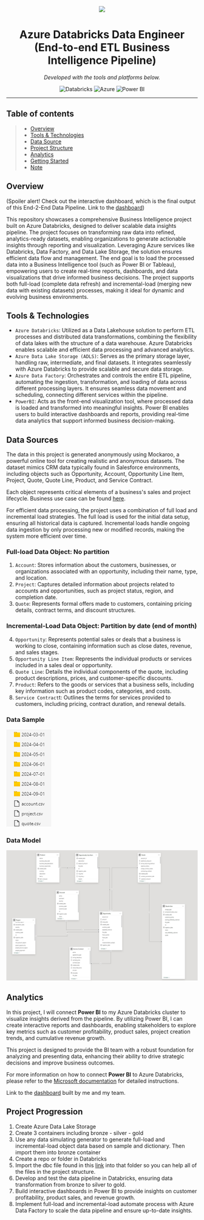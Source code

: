 <p align="center">
  <img src="https://cdn-icons-png.flaticon.com/512/6295/6295417.png" width="100" />
</p>
<p align="center">
    <h1 align="center">Azure Databricks Data Engineer (End-to-end ETL Business Intelligence Pipeline) </h1>
</p>
<p align="center">
		<em>Developed with the tools and platforms below.</em>
</p>
<p align="center">
	<img src="https://img.shields.io/badge/databricks-orange?logo=databricks" alt="Databricks">
	<img src="https://img.shields.io/badge/Azure-007FFF?logo=microsoftazure&logoColor=white" alt="Azure">
	<img src="https://img.shields.io/badge/Power%20BI-F2C811?logo=powerbi&logoColor=black" alt="Power BI">
</p>
<hr>

##  Table of contents

> - [Overview](#overview)
> - [Tools & Technologies](#key-features)
> - [Data Source](#data-source)
> - [Project Structure](#project-structure)
> - [Analytics](#analytics)
> - [Getting Started](#project-progression)
> - [Note](#note)


## Overview

(Spoiler alert! Check out the interactive dashboard, which is the final output of this End-2-End Data Pipeline. Link to the [dashboard](https://app.powerbi.com/view?r=eyJrIjoiNzk2MTdiZmUtYWY1Mi00ZDY2LTlhNTgtM2QxZWIyZmM2MGU1IiwidCI6IjgwZTRjYzhlLTA0Y2MtNDM2ZC1hZDIxLThhMDhhMTkwOWJmZSIsImMiOjJ9))

This repository showcases a comprehensive Business Intelligence project built on Azure Databricks, designed to deliver scalable data insights pipeline. The project focuses on transforming raw data into refined, analytics-ready datasets, enabling organizations to generate actionable insights through reporting and visualization. Leveraging Azure services like Databricks, Data Factory, and Data Lake Storage, the solution ensures efficient data flow and management. The end goal is to load the processed data into a Business Intelligence tool (such as Power BI or Tableau), empowering users to create real-time reports, dashboards, and data visualizations that drive informed business decisions. The project supports both full-load (complete data refresh) and incremental-load (merging new data with existing datasets) processes, making it ideal for dynamic and evolving business environments.


## Tools & Technologies

- `Azure Databricks`: Utilized as a Data Lakehouse solution to perform ETL processes and distributed data transformations, combining the flexibility of data lakes with the structure of a data warehouse. Azure Databricks enables scalable and efficient data processing and advanced analytics.
- `Azure Data Lake Storage (ADLS)`: Serves as the primary storage layer, handling raw, intermediate, and final datasets. It integrates seamlessly with Azure Databricks to provide scalable and secure data storage.
- `Azure Data Factory`: Orchestrates and controls the entire ETL pipeline, automating the ingestion, transformation, and loading of data across different processing layers. It ensures seamless data movement and scheduling, connecting different services within the pipeline.
- `PowerBI`: Acts as the front-end visualization tool, where processed data is loaded and transformed into meaningful insights. Power BI enables users to build interactive dashboards and reports, providing real-time data analytics that support informed business decision-making.

## Data Sources

The data in this project is generated anonymously using Mockaroo, a powerful online tool for creating realistic and anonymous datasets. The dataset mimics CRM data typically found in Salesforce environments, including objects such as Opportunity, Account, Opportunity Line Item, Project, Quote, Quote Line, Product, and Service Contract. 

Each object represents critical elements of a business's sales and project lifecycle. Business use case can be found [here](./appendix/BusinessUseCaseAndDictionary.pdf).

For efficient data processing, the project uses a combination of full load and incremental load strategies. The full load is used for the initial data setup, ensuring all historical data is captured. Incremental loads handle ongoing data ingestion by only processing new or modified records, making the system more efficient over time. 


### Full-load Data Object: No partition 

1. `Account`: Stores information about the customers, businesses, or organizations associated with an opportunity, including their name, type, and location.
2. `Project`: Captures detailed information about projects related to accounts and opportunities, such as project status, region, and completion date.
3. `Quote`: Represents formal offers made to customers, containing pricing details, contract terms, and discount structures.

### Incremental-Load Data Object: Partition by date (end of month)

4. `Opportunity`: Represents potential sales or deals that a business is working to close, containing information such as close dates, revenue, and sales stages.
5. `Opportunity Line Item`: Represents the individual products or services included in a sales deal or opportunity.
6. `Quote Line`: Details the individual components of the quote, including product descriptions, prices, and customer-specific discounts.
7. `Product`: Refers to the goods or services that a business sells, including key information such as product codes, categories, and costs.
8. `Service Contract`t: Outlines the terms for services provided to customers, including pricing, contract duration, and renewal details.

### Data Sample
![Data Sample](./appendix/data_sample.png)

### Data Model 
![Data Model](./appendix/data_model.png)


## Analytics

In this project, I will connect **Power BI** to my Azure Databricks cluster to visualize insights derived from the pipeline. By utilizing Power BI, I can create interactive reports and dashboards, enabling stakeholders to explore key metrics such as customer profitability, product sales, project creation trends, and cumulative revenue growth.

This project is designed to provide the BI team with a robust foundation for analyzing and presenting data, enhancing their ability to drive strategic decisions and improve business outcomes.

For more information on how to connect **Power BI** to Azure Databricks, please refer to the [Microsoft documentation](https://learn.microsoft.com/en-us/azure/databricks/partners/bi/power-bi) for detailed instructions.

Link to the [dashboard](https://app.powerbi.com/view?r=eyJrIjoiNzk2MTdiZmUtYWY1Mi00ZDY2LTlhNTgtM2QxZWIyZmM2MGU1IiwidCI6IjgwZTRjYzhlLTA0Y2MtNDM2ZC1hZDIxLThhMDhhMTkwOWJmZSIsImMiOjJ9) built by me and my team.


## Project Progression
1. Create Azure Data Lake Storage 
2. Create 3 containers including bronze - silver - gold
3. Use any data simulating generator to generate full-load and incremental-load object data based on sample and dictionary. Then import them into bronze container
4. Create a repo or folder in Databricks
5. Import the dbc file found in this [link](https://learn.microsoft.com/en-us/azure/databricks/partners/bi/power-bi) into that folder so you can help all of the files in the project structure.
6. Develop and test the data pipeline in Databricks, ensuring data transformation from bronze to silver to gold.
7. Build interactive dashboards in Power BI to provide insights on customer profitability, product sales, and revenue growth.
8. Implement full-load and incremental-load automate process with Azure Data Factory to scale the data pipeline and ensure up-to-date insights.
